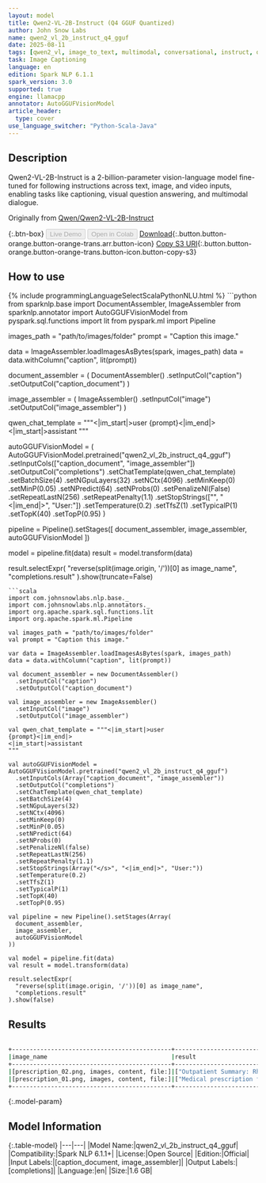 ```yaml
---
layout: model
title: Qwen2-VL-2B-Instruct (Q4 GGUF Quantized)
author: John Snow Labs
name: qwen2_vl_2b_instruct_q4_gguf
date: 2025-08-11
tags: [qwen2_vl, image_to_text, multimodal, conversational, instruct, q4, 2b, en, open_source, llamacpp]
task: Image Captioning
language: en
edition: Spark NLP 6.1.1
spark_version: 3.0
supported: true
engine: llamacpp
annotator: AutoGGUFVisionModel
article_header:
  type: cover
use_language_switcher: "Python-Scala-Java"
---
```


## Description

Qwen2-VL-2B-Instruct is a 2-billion-parameter vision-language model fine-tuned for following instructions across text, image, and video inputs, enabling tasks like captioning, visual question answering, and multimodal dialogue.

Originally from [Qwen/Qwen2-VL-2B-Instruct](https://huggingface.co/Qwen/Qwen2-VL-2B-Instruct)

{:.btn-box}
<button class="button button-orange" disabled>Live Demo</button>
<button class="button button-orange" disabled>Open in Colab</button>
[Download](https://s3.amazonaws.com/auxdata.johnsnowlabs.com/public/models/qwen2_vl_2b_instruct_q4_gguf_en_6.1.1_3.0_1754924858631.zip){:.button.button-orange.button-orange-trans.arr.button-icon}
[Copy S3 URI](s3://auxdata.johnsnowlabs.com/public/models/qwen2_vl_2b_instruct_q4_gguf_en_6.1.1_3.0_1754924858631.zip){:.button.button-orange.button-orange-trans.button-icon.button-copy-s3}

## How to use



<div class="tabs-box" markdown="1">
{% include programmingLanguageSelectScalaPythonNLU.html %}
```python
from sparknlp.base import DocumentAssembler, ImageAssembler
from sparknlp.annotator import AutoGGUFVisionModel
from pyspark.sql.functions import lit
from pyspark.ml import Pipeline

images_path = "path/to/images/folder"
prompt = "Caption this image."

data = ImageAssembler.loadImagesAsBytes(spark, images_path)
data = data.withColumn("caption", lit(prompt))

document_assembler = (
    DocumentAssembler()
    .setInputCol("caption")
    .setOutputCol("caption_document")
)

image_assembler = (
    ImageAssembler()
    .setInputCol("image")
    .setOutputCol("image_assembler")
)

qwen_chat_template = """<|im_start|>user
{prompt}<|im_end|>
<|im_start|>assistant
"""

autoGGUFVisionModel = (
    AutoGGUFVisionModel.pretrained("qwen2_vl_2b_instruct_q4_gguf")
    .setInputCols(["caption_document", "image_assembler"])
    .setOutputCol("completions")
    .setChatTemplate(qwen_chat_template)
    .setBatchSize(4)
    .setNGpuLayers(32)
    .setNCtx(4096)
    .setMinKeep(0)
    .setMinP(0.05)
    .setNPredict(64)
    .setNProbs(0)
    .setPenalizeNl(False)
    .setRepeatLastN(256)
    .setRepeatPenalty(1.1)
    .setStopStrings(["</s>", "<|im_end|>", "User:"])
    .setTemperature(0.2)
    .setTfsZ(1)
    .setTypicalP(1)
    .setTopK(40)
    .setTopP(0.95)
)

pipeline = Pipeline().setStages([
    document_assembler,
    image_assembler,
    autoGGUFVisionModel
])

model = pipeline.fit(data)
result = model.transform(data)

result.selectExpr(
    "reverse(split(image.origin, '/'))[0] as image_name",
    "completions.result"
).show(truncate=False)

```
```scala
import com.johnsnowlabs.nlp.base._
import com.johnsnowlabs.nlp.annotators._
import org.apache.spark.sql.functions.lit
import org.apache.spark.ml.Pipeline

val images_path = "path/to/images/folder"
val prompt = "Caption this image."

var data = ImageAssembler.loadImagesAsBytes(spark, images_path)
data = data.withColumn("caption", lit(prompt))

val document_assembler = new DocumentAssembler()
  .setInputCol("caption")
  .setOutputCol("caption_document")

val image_assembler = new ImageAssembler()
  .setInputCol("image")
  .setOutputCol("image_assembler")

val qwen_chat_template = """<|im_start|>user
{prompt}<|im_end|>
<|im_start|>assistant
"""

val autoGGUFVisionModel = AutoGGUFVisionModel.pretrained("qwen2_vl_2b_instruct_q4_gguf")
  .setInputCols(Array("caption_document", "image_assembler"))
  .setOutputCol("completions")
  .setChatTemplate(qwen_chat_template)
  .setBatchSize(4)
  .setNGpuLayers(32)
  .setNCtx(4096)
  .setMinKeep(0)
  .setMinP(0.05)
  .setNPredict(64)
  .setNProbs(0)
  .setPenalizeNl(false)
  .setRepeatLastN(256)
  .setRepeatPenalty(1.1)
  .setStopStrings(Array("</s>", "<|im_end|>", "User:"))
  .setTemperature(0.2)
  .setTfsZ(1)
  .setTypicalP(1)
  .setTopK(40)
  .setTopP(0.95)

val pipeline = new Pipeline().setStages(Array(
  document_assembler,
  image_assembler,
  autoGGUFVisionModel
))

val model = pipeline.fit(data)
val result = model.transform(data)

result.selectExpr(
  "reverse(split(image.origin, '/'))[0] as image_name",
  "completions.result"
).show(false)

```
</div>

## Results

```bash

+---------------------------------------------+-----------------------------------------------------------------------------------------------------------------------------------------+
|image_name                                   |result                                                                                                                                   |
+---------------------------------------------+-----------------------------------------------------------------------------------------------------------------------------------------+
|[prescription_02.png, images, content, file:]|["Outpatient Summary: Rheumatology Consultation for Systemic Lupus Erythematosus and Scleroderma Overlap with Interstitial Lung Disease"]|
|[prescription_01.png, images, content, file:]|["Medical prescription for treatment of fever and headache with medication details."]                                                    |
+---------------------------------------------+-----------------------------------------------------------------------------------------------------------------------------------------+

```

{:.model-param}
## Model Information

{:.table-model}
|---|---|
|Model Name:|qwen2_vl_2b_instruct_q4_gguf|
|Compatibility:|Spark NLP 6.1.1+|
|License:|Open Source|
|Edition:|Official|
|Input Labels:|[caption_document, image_assembler]|
|Output Labels:|[completions]|
|Language:|en|
|Size:|1.6 GB|